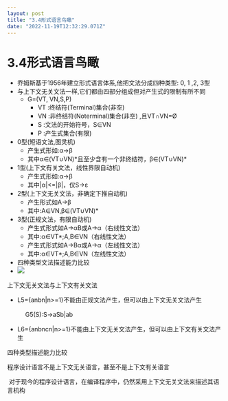 ```yaml
---
layout: post
title: "3.4形式语言鸟瞰"
date: "2022-11-19T12:32:29.071Z"
---
```

3.4形式语言鸟瞰
=========

*   乔姆斯基于1956年建立形式语言体系,他把文法分成四种类型: 0, 1 ,2, 3型
*   与上下文无关文法一样,它们都由四部分组成但对产生式的限制有所不同
    *   G=(VT, VN,S,P)
        *   VT :终结符(Terminal)集合(非空)
        *   VN :非终结符(Noterminal)集合(非空) ,且VT∩VN\=Ø
        *   S :文法的开始符号，S∈VN
        *   P :产生式集合(有限)
*   0型(短语文法,图灵机)
    *   产生式形如:α→β
    *   其中α∈(VT∪VN)\*且至少含有一个非终结符，β∈(VT∪VN)\*
*   1型(上下文有关文法，线性界限自动机)
    *   产生式形如:α→β
    *   其中|α|<=|β|，仅S→ε
*   2型(上下文无关文法，非确定下推自动机)
    *   产生形式如A→β
    *   其中:A∈VN,β∈(VT∪VN)\*
*   3型(正规文法，有限自动机)
    *   产生式形式如A→αB或A→α（右线性文法）
    *   其中:α∈VT\*;A,B∈VN（右线性文法）
    *   产生式形式如A→Bα或A→α（左线性文法）
    *   其中:α∈VT\*;A,B∈VN（左线性文法）
*   四种类型文法描述能力比较
*   ![](https://img2022.cnblogs.com/blog/1560480/202211/1560480-20221119175133914-1705489908.png) 

上下文无关文法与上下文有关文法

*   L5\={anbn|n>=1}不能由正规文法产生，但可以由上下文无关文法产生

　　　G5(S):S→aSb|ab

*   L6\={anbncn|n>=1}不能由上下文无关文法产生，但可以由上下文有关文法产生

四种类型描述能力比较

程序设计语言不是上下文无关语言，甚至不是上下文有关语言

 对于现今的程序设计语言，在编译程序中，仍然采用上下文无关文法来描述其语言机构